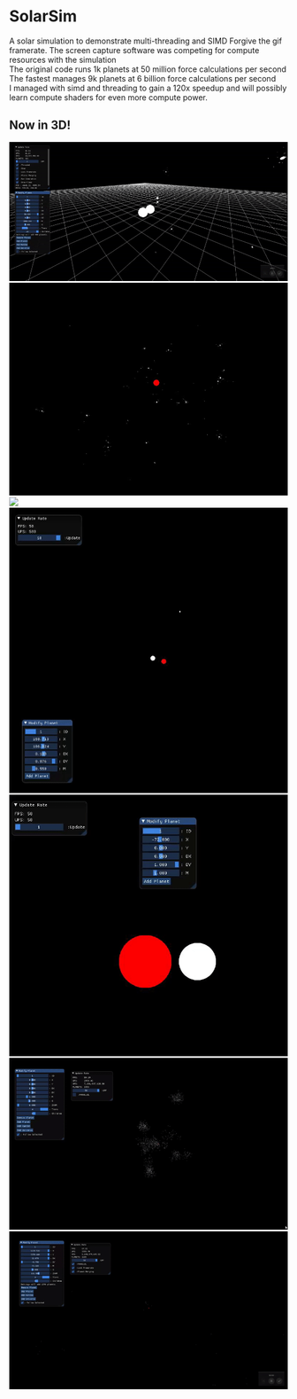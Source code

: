 # SolarSim
A solar simulation to demonstrate multi-threading and SIMD
Forgive the gif framerate. The screen capture software was competing for compute resources with the simulation   
The original code runs 1k planets at 50 million force calculations per second  
The fastest manages 9k planets at 6 billion force calculations per second  
I managed with simd and threading to gain a 120x speedup and will possibly learn compute shaders for even more compute power.  
## Now in 3D!
![](NowIn3D.gif)
![](StableUniverse.gif)
![](MaximumPower.gif)
![](PlanetMerging.gif)
![](MoreMerging.gif)
![](NonMergingPerf.gif)
![](MergingUniverse.gif)
